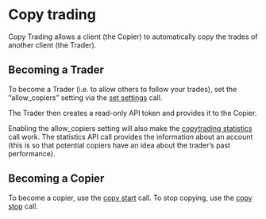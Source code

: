 # Copy trading

Copy Trading allows a client (the Copier) to automatically copy the trades of another client (the Trader).

## Becoming a Trader
To become a Trader (i.e. to allow others to follow your trades), set the “allow_copiers” setting via the  [set settings](https://api.deriv.com/api-explorer#set_settings) call.

The Trader then creates a read-only API token and provides it to the Copier.

Enabling the allow_copiers setting will also make the [copytrading statistics](https://api.deriv.com/api-explorer#copytrading_statistics) call work. The statistics API call provides the information about an account (this is so that potential copiers have an idea about the trader’s past performance).

## Becoming a Copier
To become a copier, use the [copy start](https://api.deriv.com/api-explorer#copy_start) call. To stop copying, use the [copy stop](https://api.deriv.com/api-explorer#copy_stop) call.
